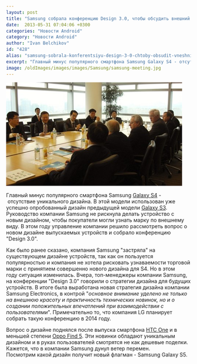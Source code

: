 ```yaml
---
layout: post
title: "Samsung собрала конференцию Design 3.0, чтобы обсудить внешний вид будущих смартфонов и планшетов"
date:  2013-05-31 07:04:06 +0300
categories: "Новости Android"
category: "Новости Android"
author: "Ivan Belchikov"
id: "428"
alias: "samsung-sobrala-konferentsiyu-design-3-0-chtoby-obsudit-vneshnij-vid-budushchikh-smartfonov-i-planshetov"
excerpt: "Главный минус популярного смартфона Samsung Galaxy S4 - отсутствие уникального дизайна. В этой модели использован уже успешно опробованный дизайн предыдущей модели Galaxy S3. Руководство компании Samsung не рискнула делать устройство с новым дизайном, чтобы покупатели могли узнать марку по внешнему виду. В этом году управление компании решило рассмотреть вопрос о новом дизайне выпускаемых устройств и собрало конференцию Design 3.0."
image: /oldImages/images/images/Samsung/samsung-meeting.jpg
---
```

<img src="/oldImages/images/images/Samsung/samsung-meeting.jpg" alt="Собрание Samsung" />

Главный минус популярного смартфона Samsung <a href="index.php?option=com_content&amp;view=article&amp;id=316&amp;catid=8&amp;Itemid=102">Galaxy S4</a> - отсутствие уникального дизайна. В этой модели использован уже успешно опробованный дизайн предыдущей модели <a href="index.php?option=com_content&amp;view=article&amp;id=152&amp;catid=8&amp;Itemid=102">Galaxy S3</a>. Руководство компании Samsung не рискнула делать устройство с новым дизайном, чтобы покупатели могли узнать марку по внешнему виду. В этом году управление компании решило рассмотреть вопрос о новом дизайне выпускаемых устройств и собрало конференцию "Design 3.0".


Как было ранее сказано, компания Samsung "застряла" на существующем дизайне устройств, так как он пользуется популярностью и компания не хотела рисковать узнаваемости торговой марки с принятием совершенно нового дизайна для S4. Но в этом году ситуация изменилась. Вчера, топ-менеджеры компании Samsung, на конференции "Design 3.0" говорили о стратегии дизайна для будущих устройств. В итоге была выработана новая стратегия дизайна компании Samsung Electronics, в контрой "<em>основное внимание уделено не только на внешнюю красоту и практичность технических новинок, но и о создании положительных впечатлений при взаимодействии с пользователями</em>". Примечательно то, что компания LG планирует собрать такую конференцию в 2014 году.

Вопрос о дизайне поднялся после выпуска смартфона <a href="index.php?option=com_content&amp;view=article&amp;id=312&amp;catid=8&amp;Itemid=102">HTC One</a> и в меньшей степени <a href="index.php?option=com_content&amp;view=article&amp;id=379&amp;catid=8&amp;Itemid=102">Oppo Find 5</a>. Эти новинки обладают уникальным дизайном и в руках пользователей смотрятся не как дешевые поделки. Кажется, что в компании Samsung дунул ветер перемен. Посмотрим какой дизайн получит новый флагман - Samsung Galaxy S5. 
